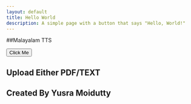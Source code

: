 ```yaml
---
layout: default
title: Hello World
description: A simple page with a button that says "Hello, World!"
---
```


##Malayalam TTS

<button id="helloButton">Click Me</button>

<script>
  document.addEventListener('DOMContentLoaded', () => {
    const helloButton = document.getElementById('helloButton');

    helloButton.addEventListener('click', () => {
      console.log('Hello, World!');
    });
  });
</script>
## Upload Either PDF/TEXT
## Created By Yusra Moidutty
